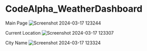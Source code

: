 # CodeAlpha_WeatherDashboard

Main Page
![Screenshot 2024-03-17 123244](https://github.com/pshrutika/CodeAlpha_WeatherDashboard/assets/119094755/33a8113c-68c9-457a-8c25-8052e00757f6)

Current Location
![Screenshot 2024-03-17 123307](https://github.com/pshrutika/CodeAlpha_WeatherDashboard/assets/119094755/da8f630b-c8e2-4cdc-ada6-d2983fed3dbe)

City Name
![Screenshot 2024-03-17 123324](https://github.com/pshrutika/CodeAlpha_WeatherDashboard/assets/119094755/d52845c0-3ac8-4522-aafc-8d2be39d4d38)
